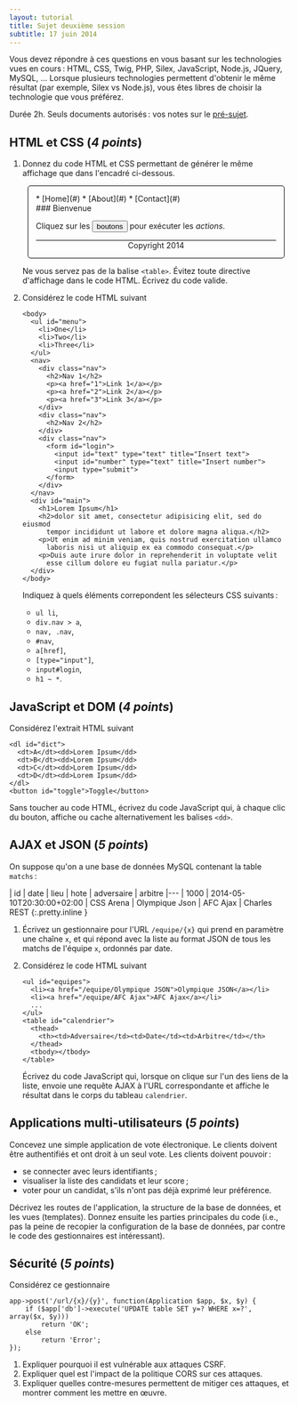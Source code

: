 ```yaml
---
layout: tutorial
title: Sujet deuxième session
subtitle: 17 juin 2014
---
```


Vous devez répondre à ces questions en vous basant sur les
technologies vues en cours : HTML, CSS, Twig, PHP, Silex, JavaScript,
Node.js, JQuery, MySQL, ... Lorsque plusieurs technologies permettent
d'obtenir le même résultat (par exemple, Silex vs Node.js), vous êtes
libres de choisir la technologie que vous préférez.

Durée 2h. Seuls documents autorisés : vos notes sur le
[pré-sujet](exam-template).


## HTML et CSS (*4 points*)

1. Donnez du code HTML et CSS permettant de générer le même affichage
   que dans l'encadré ci-dessous.
   
   <style>
   #html-page {
	   width: 90%;
	   margin: auto;
	   border: solid thin black;
	   border-radius: 5px;
	   padding: 1em;
   }
   #html-page nav ul {
		list-style-type: none;
   }
   #html-page nav li {
	   display: inline-block;
	   border-bottom: solid thin black;
	   border-radius: 5px;
	   margin: 0 2px;
	   padding: 1px 5px;
   }
   #html-page footer {
	   border-top: solid thin black;
	   text-align: center;
	   margin: 0;
   }
   </style>
   <div id='html-page'>
   <nav>
   * [Home](#)
   * [About](#)
   * [Contact](#)
   </nav>
   <section>
   ### Bienvenue

   Cliquez sur les <input type="button" value="boutons"> pour exécuter les
   *actions*.
   </section>
   <footer>
   Copyright 2014
   </footer>
   </div>
   
   Ne vous servez pas de la balise `<table>`. Évitez toute directive
   d'affichage dans le code HTML. Écrivez du code valide.


2. Considérez le code HTML suivant
   
   ~~~
   <body>
	 <ul id="menu">
	   <li>One</li>
	   <li>Two</li>
	   <li>Three</li>
	 </ul>
	 <nav>
	   <div class="nav">
		 <h2>Nav 1</h2>
		 <p><a href="1">Link 1</a></p>
		 <p><a href="2">Link 2</a></p>
		 <p><a href="3">Link 3</a></p>
	   </div>
	   <div class="nav">
		 <h2>Nav 2</h2>
	   </div>
	   <div class="nav">
		 <form id="login">
		   <input id="text" type="text" title="Insert text">
		   <input id="number" type="text" title="Insert number">
		   <input type="submit">
		 </form>
	   </div>
	 </nav>
	 <div id="main">
	   <h1>Lorem Ipsum</h1>
	   <h2>dolor sit amet, consectetur adipisicing elit, sed do eiusmod
		 tempor incididunt ut labore et dolore magna aliqua.</h2>
	   <p>Ut enim ad minim veniam, quis nostrud exercitation ullamco
		 laboris nisi ut aliquip ex ea commodo consequat.</p>
	   <p>Duis aute irure dolor in reprehenderit in voluptate velit
		 esse cillum dolore eu fugiat nulla pariatur.</p>
	 </div>
   </body>
   ~~~

   Indiquez à quels éléments correpondent les sélecteurs CSS suivants :

   * `ul li`,
   * `div.nav > a`,
   * `nav, .nav`,
   * `#nav`,
   * `a[href]`,
   * `[type="input"]`,
   * `input#login`,
   * `h1 ~ *`.


## JavaScript et DOM (*4 points*)

Considérez l'extrait HTML suivant

~~~
<dl id="dict">
  <dt>A</dt><dd>Lorem Ipsum</dd>
  <dt>B</dt><dd>Lorem Ipsum</dd>
  <dt>C</dt><dd>Lorem Ipsum</dd>
  <dt>D</dt><dd>Lorem Ipsum</dd>
</dl>
<button id="toggle">Toggle</button>
~~~

Sans toucher au code HTML, écrivez du code JavaScript qui, à chaque
clic du bouton, affiche ou cache alternativement les balises `<dd>`.


## AJAX et JSON (*5 points*)

On suppose qu'on a une base de données MySQL contenant la table
`matchs` :

<style>
  table.inline {
    display: inline-table;
	margin: 0 2em;
  }
</style>

| id | date | lieu | hote | adversaire | arbitre
|---
| 1000 | 2014-05-10T20:30:00+02:00 | CSS Arena | Olympique Json | AFC Ajax | Charles REST
{:.pretty.inline }

1. Écrivez un gestionnaire pour l'URL `/equipe/{x}` qui prend en
   paramètre une chaîne `x`, et qui répond avec la liste au format
   JSON de tous les matchs de l'équipe `x`, ordonnés par date.

2. Considérez le code HTML suivant
   
   ~~~
   <ul id="equipes">
	 <li><a href="/equipe/Olympique JSON">Olympique JSON</a></li>
	 <li><a href="/equipe/AFC Ajax">AFC Ajax</a></li>
	 ...
   </ul>
   <table id="calendrier">
	 <thead>
	   <th><td>Adversaire</td><td>Date</td><td>Arbitre</td></th>
	 </thead>
	 <tbody></tbody>
   </table>
   ~~~
   
   Écrivez du code JavaScript qui, lorsque on clique sur l'un des
   liens de la liste, envoie une requête AJAX à l'URL correspondante
   et affiche le résultat dans le corps du tableau `calendrier`.


## Applications multi-utilisateurs (*5 points*)

Concevez une simple application de vote électronique. Le clients
doivent être authentifiés et ont droit à un seul vote. Les clients
doivent pouvoir :

- se connecter avec leurs identifiants ;
- visualiser la liste des candidats et leur score ;
- voter pour un candidat, s'ils n'ont pas déjà exprimé leur
  préférence.

Décrivez les routes de l'application, la structure de la base de
données, et les vues (templates). Donnez ensuite les parties
principales du code (i.e., pas la peine de recopier la configuration
de la base de données, par contre le code des gestionnaires est
intéressant).


## Sécurité (*5 points*)

Considérez ce gestionnaire

~~~
app->post('/url/{x}/{y}', function(Application $app, $x, $y) {
	if ($app['db']->execute('UPDATE table SET y=? WHERE x=?', array($x, $y)))
		return 'OK';
	else
		return 'Error';
});
~~~

1. Expliquer pourquoi il est vulnérable aux attaques CSRF.
2. Expliquer quel est l'impact de la politique CORS sur ces attaques.
3. Expliquer quelles contre-mesures permettent de mitiger ces
   attaques, et montrer comment les mettre en œuvre.

